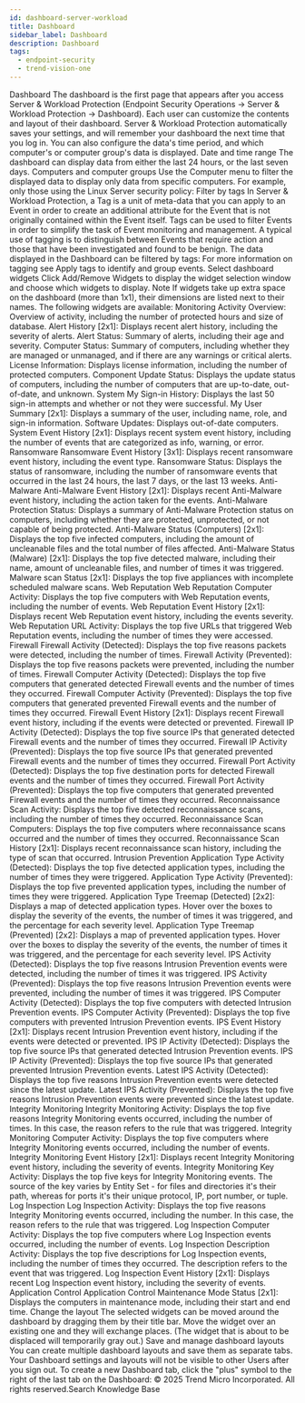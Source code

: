 ```yaml
---
id: dashboard-server-workload
title: Dashboard
sidebar_label: Dashboard
description: Dashboard
tags:
  - endpoint-security
  - trend-vision-one
---
```


 Dashboard The dashboard is the first page that appears after you access Server & Workload Protection (Endpoint Security Operations → Server & Workload Protection → Dashboard). Each user can customize the contents and layout of their dashboard. Server & Workload Protection automatically saves your settings, and will remember your dashboard the next time that you log in. You can also configure the data's time period, and which computer's or computer group's data is displayed. Date and time range The dashboard can display data from either the last 24 hours, or the last seven days. Computers and computer groups Use the Computer menu to filter the displayed data to display only data from specific computers. For example, only those using the Linux Server security policy: Filter by tags In Server & Workload Protection, a Tag is a unit of meta-data that you can apply to an Event in order to create an additional attribute for the Event that is not originally contained within the Event itself. Tags can be used to filter Events in order to simplify the task of Event monitoring and management. A typical use of tagging is to distinguish between Events that require action and those that have been investigated and found to be benign. The data displayed in the Dashboard can be filtered by tags: For more information on tagging see Apply tags to identify and group events. Select dashboard widgets Click Add/Remove Widgets to display the widget selection window and choose which widgets to display. Note If widgets take up extra space on the dashboard (more than 1x1), their dimensions are listed next to their names. The following widgets are available: Monitoring Activity Overview: Overview of activity, including the number of protected hours and size of database. Alert History [2x1]: Displays recent alert history, including the severity of alerts. Alert Status: Summary of alerts, including their age and severity. Computer Status: Summary of computers, including whether they are managed or unmanaged, and if there are any warnings or critical alerts. License Information: Displays license information, including the number of protected computers. Component Update Status: Displays the update status of computers, including the number of computers that are up-to-date, out-of-date, and unknown. System My Sign-in History: Displays the last 50 sign-in attempts and whether or not they were successful. My User Summary [2x1]: Displays a summary of the user, including name, role, and sign-in information. Software Updates: Displays out-of-date computers. System Event History [2x1]: Displays recent system event history, including the number of events that are categorized as info, warning, or error. Ransomware Ransomware Event History [3x1]: Displays recent ransomware event history, including the event type. Ransomware Status: Displays the status of ransomware, including the number of ransomware events that occurred in the last 24 hours, the last 7 days, or the last 13 weeks. Anti-Malware Anti-Malware Event History [2x1]: Displays recent Anti-Malware event history, including the action taken for the events. Anti-Malware Protection Status: Displays a summary of Anti-Malware Protection status on computers, including whether they are protected, unprotected, or not capable of being protected. Anti-Malware Status (Computers) [2x1]: Displays the top five infected computers, including the amount of uncleanable files and the total number of files affected. Anti-Malware Status (Malware) [2x1]: Displays the top five detected malware, including their name, amount of uncleanable files, and number of times it was triggered. Malware scan Status [2x1]: Displays the top five appliances with incomplete scheduled malware scans. Web Reputation Web Reputation Computer Activity: Displays the top five computers with Web Reputation events, including the number of events. Web Reputation Event History [2x1]: Displays recent Web Reputation event history, including the events severity. Web Reputation URL Activity: Displays the top five URLs that triggered Web Reputation events, including the number of times they were accessed. Firewall Firewall Activity (Detected): Displays the top five reasons packets were detected, including the number of times. Firewall Activity (Prevented): Displays the top five reasons packets were prevented, including the number of times. Firewall Computer Activity (Detected): Displays the top five computers that generated detected Firewall events and the number of times they occurred. Firewall Computer Activity (Prevented): Displays the top five computers that generated prevented Firewall events and the number of times they occurred. Firewall Event History [2x1]: Displays recent Firewall event history, including if the events were detected or prevented. Firewall IP Activity (Detected): Displays the top five source IPs that generated detected Firewall events and the number of times they occurred. Firewall IP Activity (Prevented): Displays the top five source IPs that generated prevented Firewall events and the number of times they occurred. Firewall Port Activity (Detected): Displays the top five destination ports for detected Firewall events and the number of times they occurred. Firewall Port Activity (Prevented): Displays the top five computers that generated prevented Firewall events and the number of times they occurred. Reconnaissance Scan Activity: Displays the top five detected reconnaissance scans, including the number of times they occurred. Reconnaissance Scan Computers: Displays the top five computers where reconnaissance scans occurred and the number of times they occurred. Reconnaissance Scan History [2x1]: Displays recent reconnaissance scan history, including the type of scan that occurred. Intrusion Prevention Application Type Activity (Detected): Displays the top five detected application types, including the number of times they were triggered. Application Type Activity (Prevented): Displays the top five prevented application types, including the number of times they were triggered. Application Type Treemap (Detected) [2x2]: Displays a map of detected application types. Hover over the boxes to display the severity of the events, the number of times it was triggered, and the percentage for each severity level. Application Type Treemap (Prevented) [2x2]: Displays a map of prevented application types. Hover over the boxes to display the severity of the events, the number of times it was triggered, and the percentage for each severity level. IPS Activity (Detected): Displays the top five reasons Intrusion Prevention events were detected, including the number of times it was triggered. IPS Activity (Prevented): Displays the top five reasons Intrusion Prevention events were prevented, including the number of times it was triggered. IPS Computer Activity (Detected): Displays the top five computers with detected Intrusion Prevention events. IPS Computer Activity (Prevented): Displays the top five computers with prevented Intrusion Prevention events. IPS Event History [2x1]: Displays recent Intrusion Prevention event history, including if the events were detected or prevented. IPS IP Activity (Detected): Displays the top five source IPs that generated detected Intrusion Prevention events. IPS IP Activity (Prevented): Displays the top five source IPs that generated prevented Intrusion Prevention events. Latest IPS Activity (Detected): Displays the top five reasons Intrusion Prevention events were detected since the latest update. Latest IPS Activity (Prevented): Displays the top five reasons Intrusion Prevention events were prevented since the latest update. Integrity Monitoring Integrity Monitoring Activity: Displays the top five reasons Integrity Monitoring events occurred, including the number of times. In this case, the reason refers to the rule that was triggered. Integrity Monitoring Computer Activity: Displays the top five computers where Integrity Monitoring events occurred, including the number of events. Integrity Monitoring Event History [2x1]: Displays recent Integrity Monitoring event history, including the severity of events. Integrity Monitoring Key Activity: Displays the top five keys for Integrity Monitoring events. The source of the key varies by Entity Set - for files and directories it's their path, whereas for ports it's their unique protocol, IP, port number, or tuple. Log Inspection Log Inspection Activity: Displays the top five reasons Integrity Monitoring events occurred, including the number. In this case, the reason refers to the rule that was triggered. Log Inspection Computer Activity: Displays the top five computers where Log Inspection events occurred, including the number of events. Log Inspection Description Activity: Displays the top five descriptions for Log Inspection events, including the number of times they occurred. The description refers to the event that was triggered. Log Inspection Event History [2x1]: Displays recent Log Inspection event history, including the severity of events. Application Control Application Control Maintenance Mode Status [2x1]: Displays the computers in maintenance mode, including their start and end time. Change the layout The selected widgets can be moved around the dashboard by dragging them by their title bar. Move the widget over an existing one and they will exchange places. (The widget that is about to be displaced will temporarily gray out.) Save and manage dashboard layouts You can create multiple dashboard layouts and save them as separate tabs. Your Dashboard settings and layouts will not be visible to other Users after you sign out. To create a new Dashboard tab, click the "plus" symbol to the right of the last tab on the Dashboard: © 2025 Trend Micro Incorporated. All rights reserved.Search Knowledge Base